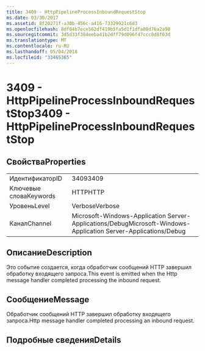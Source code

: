 ```yaml
---
title: 3409 - HttpPipelineProcessInboundRequestStop
ms.date: 03/30/2017
ms.assetid: 8f20271f-a30b-456c-a416-73329921c6d3
ms.openlocfilehash: 8df04b7ece562df419b5fa5d1f1dfa80d76a2a90
ms.sourcegitcommit: 3d5d33f384eeba41b2dff79d096f47ccc8d8f03d
ms.translationtype: MT
ms.contentlocale: ru-RU
ms.lasthandoff: 05/04/2018
ms.locfileid: "33465365"
---
```

# <a name="3409---httppipelineprocessinboundrequeststop"></a><span data-ttu-id="d5b0d-102">3409 - HttpPipelineProcessInboundRequestStop</span><span class="sxs-lookup"><span data-stu-id="d5b0d-102">3409 - HttpPipelineProcessInboundRequestStop</span></span>
## <a name="properties"></a><span data-ttu-id="d5b0d-103">Свойства</span><span class="sxs-lookup"><span data-stu-id="d5b0d-103">Properties</span></span>  
  
|||  
|-|-|  
|<span data-ttu-id="d5b0d-104">Идентификатор</span><span class="sxs-lookup"><span data-stu-id="d5b0d-104">ID</span></span>|<span data-ttu-id="d5b0d-105">3409</span><span class="sxs-lookup"><span data-stu-id="d5b0d-105">3409</span></span>|  
|<span data-ttu-id="d5b0d-106">Ключевые слова</span><span class="sxs-lookup"><span data-stu-id="d5b0d-106">Keywords</span></span>|<span data-ttu-id="d5b0d-107">HTTP</span><span class="sxs-lookup"><span data-stu-id="d5b0d-107">HTTP</span></span>|  
|<span data-ttu-id="d5b0d-108">Уровень</span><span class="sxs-lookup"><span data-stu-id="d5b0d-108">Level</span></span>|<span data-ttu-id="d5b0d-109">Verbose</span><span class="sxs-lookup"><span data-stu-id="d5b0d-109">Verbose</span></span>|  
|<span data-ttu-id="d5b0d-110">Канал</span><span class="sxs-lookup"><span data-stu-id="d5b0d-110">Channel</span></span>|<span data-ttu-id="d5b0d-111">Microsoft-Windows-Application Server-Applications/Debug</span><span class="sxs-lookup"><span data-stu-id="d5b0d-111">Microsoft-Windows-Application Server-Applications/Debug</span></span>|  
  
## <a name="description"></a><span data-ttu-id="d5b0d-112">Описание</span><span class="sxs-lookup"><span data-stu-id="d5b0d-112">Description</span></span>  
 <span data-ttu-id="d5b0d-113">Это событие создается, когда обработчик сообщений HTTP завершил обработку входящего запроса.</span><span class="sxs-lookup"><span data-stu-id="d5b0d-113">This event is emitted when the Http message handler completed processing the inbound request.</span></span>  
  
## <a name="message"></a><span data-ttu-id="d5b0d-114">Сообщение</span><span class="sxs-lookup"><span data-stu-id="d5b0d-114">Message</span></span>  
 <span data-ttu-id="d5b0d-115">Обработчик сообщений HTTP завершил обработку входящего запроса.</span><span class="sxs-lookup"><span data-stu-id="d5b0d-115">Http message handler completed processing an inbound request.</span></span>  
  
## <a name="details"></a><span data-ttu-id="d5b0d-116">Подробные сведения</span><span class="sxs-lookup"><span data-stu-id="d5b0d-116">Details</span></span>

